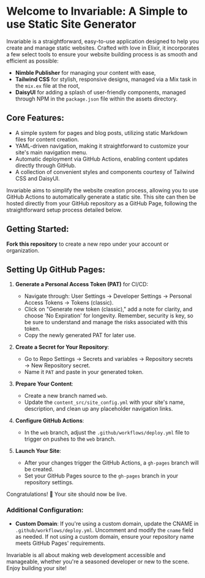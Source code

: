 # Welcome to Invariable: A Simple to use Static Site Generator

Invariable is a straightforward, easy-to-use application designed to help you create and manage static websites. Crafted with love in Elixir, it incorporates a few select tools to ensure your website building process is as smooth and efficient as possible:

- **Nimble Publisher** for managing your content with ease,
- **Tailwind CSS** for stylish, responsive designs, managed via a Mix task in the `mix.ex` file at the root,
- **DaisyUI** for adding a splash of user-friendly components, managed through NPM in the `package.json` file within the assets directory.

## Core Features:

- A simple system for pages and blog posts, utilizing static Markdown files for content creation.
- YAML-driven navigation, making it straightforward to customize your site's main navigation menu.
- Automatic deployment via GitHub Actions, enabling content updates directly through GitHub.
- A collection of convenient styles and components courtesy of Tailwind CSS and DaisyUI.

Invariable aims to simplify the website creation process, allowing you to use GitHub Actions to automatically generate a static site. This site can then be hosted directly from your GitHub repository as a GitHub Page, following the straightforward setup process detailed below.

## Getting Started:
**Fork this repository** to create a new repo under your account or organization.

## Setting Up GitHub Pages:

1. **Generate a Personal Access Token (PAT)** for CI/CD:
   - Navigate through: User Settings → Developer Settings → Personal Access Tokens → Tokens (classic).
   - Click on "Generate new token (classic)," add a note for clarity, and choose 'No Expiration' for longevity. Remember, security is key, so be sure to understand and manage the risks associated with this token.
   - Copy the newly generated PAT for later use.

2. **Create a Secret for Your Repository**:
   - Go to Repo Settings → Secrets and variables → Repository secrets → New Repository secret.
   - Name it `PAT` and paste in your generated token.

3. **Prepare Your Content**:
   - Create a new branch named `web`.
   - Update the `content_src/site_config.yml` with your site's name, description, and clean up any placeholder navigation links.

4. **Configure GitHub Actions**:
   - In the `web` branch, adjust the `.github/workflows/deploy.yml` file to trigger on pushes to the `web` branch.

5. **Launch Your Site**:
   - After your changes trigger the GitHub Actions, a `gh-pages` branch will be created.
   - Set your GitHub Pages source to the `gh-pages` branch in your repository settings.

Congratulations! 🎉 Your site should now be live.

### Additional Configuration:

- **Custom Domain**: If you're using a custom domain, update the CNAME in `.github/workflows/deploy.yml`. Uncomment and modify the `cname` field as needed. If not using a custom domain, ensure your repository name meets GitHub Pages' requirements.

Invariable is all about making web development accessible and manageable, whether you're a seasoned developer or new to the scene. Enjoy building your site!
